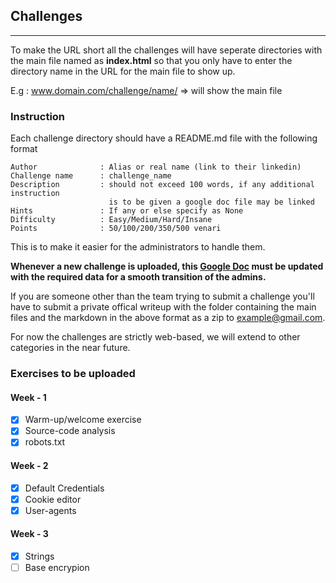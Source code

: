 ## Challenges
---
To make the URL short all the challenges will have seperate directories with the main file named as **index.html** so that you only have to enter the directory name in the URL for the main file to show up.

E.g : www.domain.com/challenge/name/ => will show the main file

### Instruction

Each challenge directory should have a README.md file with the following format         
```
Author              : Alias or real name (link to their linkedin)
Challenge name      : challenge_name
Description         : should not exceed 100 words, if any additional instruction
                      is to be given a google doc file may be linked
Hints               : If any or else specify as None
Difficulty          : Easy/Medium/Hard/Insane
Points              : 50/100/200/350/500 venari
```
This is to make it easier for the administrators to handle them.

**Whenever a new challenge is uploaded, this [Google Doc](https://docs.google.com/document/d/173pkVeaRsY3EiEYnFtPknC993OOEMBZzYYdqjit1jJM/edit?usp=sharing) must be updated with the required data for a smooth transition of the admins.**

If you are someone other than the team trying to submit a challenge you'll have to submit a private offical writeup with the folder containing the main files and the markdown in the above format as a zip to example@gmail.com.      

For now the challenges are strictly web-based, we will extend to other categories in the near future.

### Exercises to be uploaded 

#### Week - 1
- [x] Warm-up/welcome exercise 
- [x] Source-code analysis 
- [x] robots.txt 
#### Week - 2
- [x] Default Credentials
- [x] Cookie editor 
- [x] User-agents
#### Week - 3
- [x] Strings
- [ ] Base encrypion
